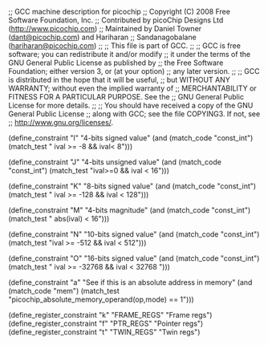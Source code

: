 ;; GCC machine description for picochip
;; Copyright (C) 2008 Free Software Foundation, Inc.
;; Contributed by picoChip Designs Ltd (http://www.picochip.com)
;; Maintained by Daniel Towner (dant@picochip.com) and Hariharan
;; Sandanagobalane (hariharan@picochip.com)
;;
;; This file is part of GCC.
;;
;; GCC is free software; you can redistribute it and/or modify
;; it under the terms of the GNU General Public License as published by
;; the Free Software Foundation; either version 3, or (at your option)
;; any later version.
;;
;; GCC is distributed in the hope that it will be useful,
;; but WITHOUT ANY WARRANTY; without even the implied warranty of
;; MERCHANTABILITY or FITNESS FOR A PARTICULAR PURPOSE.  See the
;; GNU General Public License for more details.
;;
;; You should have received a copy of the GNU General Public License
;; along with GCC; see the file COPYING3.  If not, see
;; <http://www.gnu.org/licenses/>.

(define_constraint "I"
 "4-bits signed value"
 (and (match_code "const_int")
      (match_test " ival >= -8 && ival< 8")))

(define_constraint "J"
 "4-bits unsigned value"
 (and (match_code "const_int")
      (match_test "ival>=0 && ival < 16")))

(define_constraint "K"
 "8-bits signed value"
 (and (match_code "const_int")
      (match_test " ival >= -128 && ival < 128")))

(define_constraint "M"
 "4-bits magnitude"
 (and (match_code "const_int")
      (match_test " abs(ival) < 16")))

(define_constraint "N"
 "10-bits signed value"
 (and (match_code "const_int")
      (match_test "ival >= -512 && ival < 512")))

(define_constraint "O"
 "16-bits signed value"
 (and (match_code "const_int")
      (match_test " ival >= -32768 && ival < 32768 ")))

(define_constraint "a"
 "See if this is an absolute address in memory"
  (and (match_code "mem")
       (match_test "picochip_absolute_memory_operand(op,mode) == 1")))

(define_register_constraint "k" "FRAME_REGS"
  "Frame regs")
(define_register_constraint "f" "PTR_REGS"
  "Pointer regs")
(define_register_constraint "t" "TWIN_REGS"
  "Twin regs")

